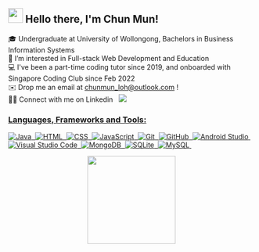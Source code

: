 ## <img src="https://raw.githubusercontent.com/MartinHeinz/MartinHeinz/master/wave.gif" width="30px"> Hello there, I'm Chun Mun!  </br>
🎓 Undergraduate at University of Wollongong, Bachelors in Business Information Systems <br>
👀 I’m interested in Full-stack Web Development and Education <br>
💻 I've been a part-time coding tutor since 2019, and onboarded with Singapore Coding Club since Feb 2022 <br>
✉️ Drop me an email at chunmun_loh@outlook.com !<br>
🤝🏻 Connect with me on Linkedin &nbsp; <a href="https://linkedin.com/in/lcm98" target="_blank"><img src="https://img.shields.io/badge/Loh%20Chun%20Mun-0077B5?style=for-the-badge&logo=linkedin&logoColor=white" />

### Languages, Frameworks and Tools:
![Java](https://img.shields.io/badge/-Java-05122A?style=flat&logo=Java&logoColor=FFA518)&nbsp;
![HTML](https://img.shields.io/badge/-HTML-05122A?style=flat&logo=HTML5)&nbsp;
![CSS](https://img.shields.io/badge/-CSS-05122A?style=flat&logo=CSS3&logoColor=1572B6)&nbsp;
![JavaScript](https://img.shields.io/badge/-JavaScript-05122A?style=flat&logo=JavaScript)&nbsp;
![Git](https://img.shields.io/badge/-Git-05122A?style=flat&logo=git)&nbsp;
![GitHub](https://img.shields.io/badge/-GitHub-05122A?style=flat&logo=github)&nbsp;
![Android Studio](https://img.shields.io/badge/-Android%20Studio-05122A?style=flat&logo=android-studio)&nbsp;
![Visual Studio Code](https://img.shields.io/badge/-Visual%20Studio%20Code-05122A?style=flat&logo=visual-studio-code&logoColor=007ACC)&nbsp;
![MongoDB](https://img.shields.io/badge/-MongoDB-05122A?style=flat&logo=mongodb)&nbsp;
![SQLite](https://img.shields.io/badge/-SQLite-05122A?style=flat&logo=sqlite&logoColor=007ACC)&nbsp;
![MySQL](https://img.shields.io/badge/-MySQL-05122A?style=flat&logo=mySQL)&nbsp;


<p align="center">
<a href="https://github.com/cmsamaaa">
  <img height="180em" src="https://github-readme-stats-eight-theta.vercel.app/api/top-langs/?username=cmsamaaa&layout=compact&langs_count=8&theme=dracula"/>
</a>
</p>
